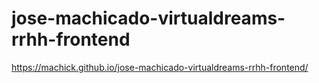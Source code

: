 # jose-machicado-virtualdreams-rrhh-frontend
https://machick.github.io/jose-machicado-virtualdreams-rrhh-frontend/
